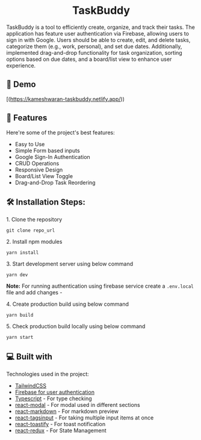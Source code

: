<h1 align="center">TaskBuddy</h1>



<p>TaskBuddy  is a tool to efficiently create, organize, and track their tasks. The application has  feature user authentication via Firebase, allowing users to sign in with Google. Users should be able to create, edit, and delete tasks, categorize them (e.g., work, personal), and set due dates. Additionally, implemented drag-and-drop functionality for task organization, sorting options based on due dates, and a board/list view to enhance user experience.</p>

<h2>🚀 Demo</h2>

[(https://kameshwaran-taskbuddy.netlify.app/))



  
<h2>🧐 Features</h2>

Here're some of the project's best features:

*   Easy to Use
*   Simple Form based inputs 
*   Google Sign-In Authentication
*   CRUD Operations
*   Responsive Design
*   Board/List View Toggle
*   Drag-and-Drop Task Reordering

<h2>🛠️ Installation Steps:</h2>

<p>1. Clone the repository</p>

```
git clone repo_url
```

<p>2. Install npm modules</p>

```
yarn install
```

<p>3. Start development server using below command</p>

```
yarn dev
```
**Note:** For running authentication using firebase service create a `.env.local` file and add changes -


<p>4. Create production build using below command</p>

```
yarn build
```

<p>5. Check production build locally using below command</p>

```
yarn start
```
  
<h2>💻 Built with</h2>

Technologies used in the project:

*  [TailwindCSS](https://tailwindcss.com/)  
*  [Firebase for user authentication](https://firebase.google.com/) 
*  [Typescript](https://www.typescriptlang.org/)  - For type checking
*  [react-modal](https://www.npmjs.com/package/react-modal)  - For modal used in different sections
*  [react-markdown](https://www.npmjs.com/package/react-markdown)  - For markdown preview
*  [react-tagsinput](https://www.npmjs.com/package/react-tagsinput)  - For taking multiple input items at once
*  [react-toastify](https://www.npmjs.com/package/react-toastify)  - For toast notification
*  [react-redux](https://react-redux.js.org/)  - For State Management


